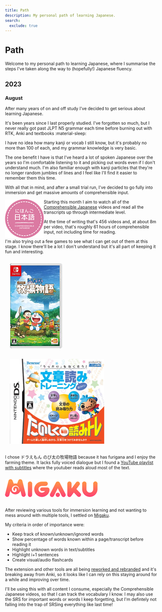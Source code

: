 ```yaml
---
title: Path
description: My personal path of learning Japanese.
search:
  exclude: true
---
```


# Path

Welcome to my personal path to learning Japanese, where I summarise the steps I've taken along the way to (hopefully!) Japanese fluency.

## 2023

### August

After many years of on and off study I've decided to get serious about learning Japanese.

It's been years since I last properly studied. I've forgotten so much, but I never really got past JLPT N5 grammar each time before burning out with RTK, Anki and textbooks :material-sleep:

I have no idea how many kanji or vocab I still know, but it's probably no more than 100 of each, and my grammar knowledge is very basic.

The one benefit I have is that I've heard a lot of spoken Japanese over the years so I'm comfortable listening to it and picking out words even if I don't understand much.
I'm also familiar enough with kanji particles that they're no longer random jumbles of lines and I feel like I'll find it easier to remember them this time.

With all that in mind, and after a small trial run, I've decided to go fully into immersion and get massive amounts of comprehensible input.

<img class="nopop" align="left" alt="Comprehensible Japanese" src="../images/path/cij-logo-128.png" style="max-height: 280px;">
Starting this month I aim to watch all of the <a href="https://cijapanese.com/" target="_blank">Comprehensible Japanese</a> videos and read all the transcripts up through intermediate level.

At the time of writing that's 456 videos and, at about 8m per video, that's roughly 61 hours of comprehensible input, not including time for reading.

I'm also trying out a few games to see what I can get out of them at this stage. I know there'll be a lot I don't understand but it's all part of keeping it fun and interesting.

<img class="nopop" alt="ドラえもん のび太の牧場物語" src="../images/path/doraemon-nobita-no-bokujou-monogatari.jpg" style="max-height: 280px; margin: 1rem;">
<img class="nopop" alt="「うっかり」をなくそう!文章読みトレーニング" src="../images/path/ukkari-o-nakusou-bunshou-yomi-training.jpg" style="max-height: 280px; margin: 1rem;">

I chose ドラえもん のび太の牧場物語 because it has furigana and I enjoy the farming theme. It lacks fully voiced dialogue but I found a <a href="https://www.youtube.com/watch?v=Ez8fz2rq36Y&list=PL-O4RqFKLrZTvpDdYfJJynk8HPgVBzoij&index=1" target="_blank">YouTube playlist with subtitles</a> where the youtuber reads aloud most of the text.

<img class="nopop" alt="Migaku" src="../images/path/migaku.png" style="max-height: 280px; margin: 1rem auto;">

After reviewing various tools for immersion learning and not wanting to mess around with multiple tools, I settled on <a href="https://migaku.com/" target="_blank">Migaku</a>.

My criteria in order of importance were:

* Keep track of known/unknown/ignored words
* Show percentage of words known within a page/transcript before reading it
* Highlight unknown words in text/subtitles
* Highlight i+1 sentences 
* Create visual/audio flashcards

The extension and other tools are all being <a href="https://www.reddit.com/r/ImmerseWithMigaku/comments/11wa1yf/srs_reskin_update_march_2023/" target="_blank">reworked and rebranded</a> and it's breaking away from Anki, so it looks like I can rely on this staying around for a while and improving over time. 

I'll be using this with all content I consume, especially the Comprehensible Japanese videos, so that I can track the vocabulary I know.
I may also use the SRS for important words or words I keep forgetting, but I'm defintely not falling into the trap of SRSing everything like last time!
